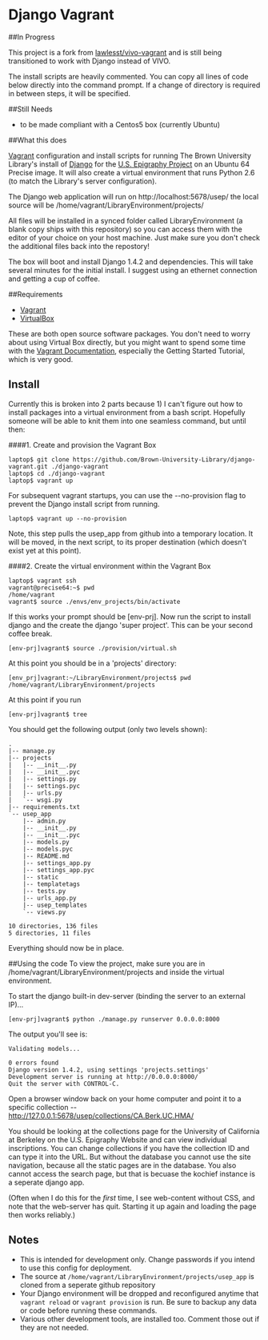 # Django Vagrant

##In Progress

This project is a fork from [lawlesst/vivo-vagrant](https://github.com/lawlesst/vivo-vagrant) and is still being transitioned to work with Django instead of VIVO.

The install scripts are heavily commented.  You can copy all lines of code below directly into the command prompt.  If a change of directory is required in between steps, it will be specified.

##Still Needs
- to be made compliant with a Centos5 box (currently Ubuntu)

##What this does

[Vagrant](http://www.vagrantup.com/) configuration and install scripts for running The Brown University Library's install of [Django](http://djangoproject.org) for the [U.S. Epigraphy Project](http://library.brown.edu/projects/usep/collections/) on an Ubuntu 64 Precise image. It will also create a virtual environment that runs Python 2.6 (to match the Library's server configuration).

The Django web application will run on http://localhost:5678/usep/ the local source will be /home/vagrant/LibraryEnvironment/projects/

All files will be installed in a synced folder called LibraryEnvironment (a blank copy ships with this repository) so you can access them with the editor of your choice on your host machine.  Just make sure you don't check the additional files back into the repostory!

The box will boot and install Django 1.4.2 and dependencies.  This will take several minutes for the initial install.  I suggest using an ethernet connection and getting a cup of coffee.

##Requirements

- [Vagrant](http://www.vagrantup.com/)
- [VirtualBox](https://www.virtualbox.org/)

These are both open source software packages.  You don't need to worry about using Virtual Box directly, but you might want to spend some time with the [Vagrant Documentation](http://docs.vagrantup.com/v2/), especially the Getting Started Tutorial, which is very good.

## Install

Currently this is broken into 2 parts because 1) I can't figure out how to install packages into a virtual environment from a bash script.  Hopefully someone will be able to knit them into one seamless command, but until then:

####1. Create and provision the Vagrant Box

    laptop$ git clone https://github.com/Brown-University-Library/django-vagrant.git ./django-vagrant
    laptop$ cd ./django-vagrant
    laptop$ vagrant up

For subsequent vagrant startups, you can use the --no-provision flag to prevent the Django install script from running.

    laptop$ vagrant up --no-provision

Note, this step pulls the usep_app from github into a temporary location. It will be moved, in the next script, to its proper destination (which doesn't exist yet at this point).

####2. Create the virtual environment within the Vagrant Box

    laptop$ vagrant ssh
    vagrant@precise64:~$ pwd
    /home/vagrant
    vagrant$ source ./envs/env_projects/bin/activate

If this works your prompt should be [env-prj].  Now run the script to install django and the create the django 'super project'.  This can be your second coffee break.

    [env-prj]vagrant$ source ./provision/virtual.sh

At this point you should be in a 'projects' directory:

    [env_prj]vagrant:~/LibraryEnvironment/projects$ pwd
    /home/vagrant/LibraryEnvironment/projects

At this point if you run

    [env-prj]vagrant$ tree

 You should get the following output (only two levels shown):

    .
    |-- manage.py
    |-- projects
    |   |-- __init__.py
    |   |-- __init__.pyc
    |   |-- settings.py
    |   |-- settings.pyc
    |   |-- urls.py
    |   `-- wsgi.py
    |-- requirements.txt
    `-- usep_app
        |-- admin.py
        |-- __init__.py
        |-- __init__.pyc
        |-- models.py
        |-- models.pyc
        |-- README.md
        |-- settings_app.py
        |-- settings_app.pyc
        |-- static
        |-- templatetags
        |-- tests.py
        |-- urls_app.py
        |-- usep_templates
        `-- views.py

    10 directories, 136 files
    5 directories, 11 files

Everything should now be in place.

##Using the code
To view the project, make sure you are in /home/vagrant/LibraryEnvironment/projects and inside the virtual environment.

To start the django built-in dev-server (binding the server to an external IP)...

    [env-prj]vagrant$ python ./manage.py runserver 0.0.0.0:8000

The output you'll see is:

    Validating models...

    0 errors found
    Django version 1.4.2, using settings 'projects.settings'
    Development server is running at http://0.0.0.0:8000/
    Quit the server with CONTROL-C.

Open a browser window back on your home computer and point it to a specific collection -- http://127.0.0.1:5678/usep/collections/CA.Berk.UC.HMA/

You should be looking at the collections page for the University of California at Berkeley on the U.S. Epigraphy Website and can view individual inscriptions.  You can change collections if you have the collection ID and can type it into the URL.  But without the database you cannot use the site navigation, because all the static pages are in the database.  You also cannot access the search page, but that is becuase the kochief instance is a seperate django app.

(Often when I do this for the _first_ time, I see web-content without CSS, and note that the web-server has quit. Starting it up again and loading the page then works reliably.)

## Notes
 * This is intended for development only.  Change passwords if you intend to use this config for deployment.
 * The source at `/home/vagrant/LibraryEnvironment/projects/usep_app` is cloned from a seperate github repository
 * Your Django environment will be dropped and reconfigured anytime that `vagrant reload` or `vagrant provision` is run.  Be sure to backup any data or code before running these commands.
 * Various other development tools, are installed too.  Comment those out if they are not needed.

